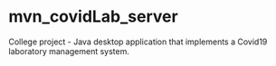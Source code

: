 # mvn_covidLab_server
College project - Java desktop application that implements a  Covid19  laboratory management system.
